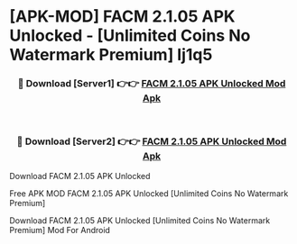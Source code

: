 # [APK-MOD] FACM 2.1.05 APK Unlocked - [Unlimited Coins No Watermark Premium] lj1q5



<div align="center">
<h3>🔴 Download [Server1] 👉👉 <a href="https://momento.my/?title=FACM_2.1.05_APK_Unlocked">FACM 2.1.05 APK Unlocked Mod Apk</a></h3><br>

<h3>🔴 Download [Server2] 👉👉 <a href="https://momento.my/?title=FACM_2.1.05_APK_Unlocked">FACM 2.1.05 APK Unlocked Mod Apk</a></h3>
</div>



Download FACM 2.1.05 APK Unlocked 

Free APK MOD FACM 2.1.05 APK Unlocked [Unlimited Coins No Watermark Premium]

Download FACM 2.1.05 APK Unlocked [Unlimited Coins No Watermark Premium] Mod For Android
